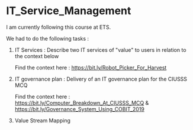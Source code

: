 # IT_Service_Management

I am currently following this course at ETS.

We had to do the following tasks :

1) IT Services : Describe two IT services of "value" to users in relation to the context below

   Find the context here : https://bit.ly/Robot_Picker_For_Harvest


2) IT governance plan : Delivery of an IT governance plan for the CIUSSS MCQ

   Find the context here : https://bit.ly/Computer_Breakdown_At_CIUSSS_MCQ  &  https://bit.ly/Governance_System_Using_COBIT_2019


3) Value Stream Mapping
